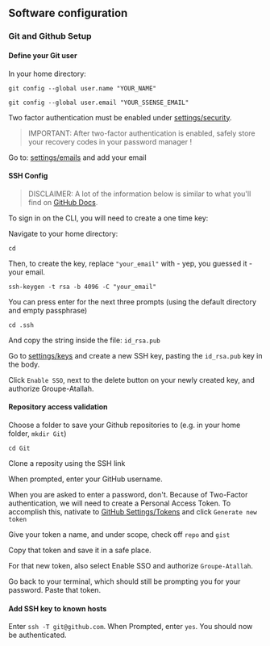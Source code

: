 
## Software configuration

### Git and Github Setup

#### Define your Git user

In your home directory:

`git config --global user.name "YOUR_NAME"`

`git config --global user.email "YOUR_SSENSE_EMAIL"`

Two factor authentication must be enabled under [settings/security](https://github.com/settings/security).

> IMPORTANT: After two-factor authentication is enabled, safely store your recovery codes in your password manager !

Go to: [settings/emails](https://github.com/settings/emails) and add your email


#### SSH Config

> DISCLAIMER: A lot of the information below is similar to what you'll find on [GitHub Docs](https://docs.github.com/en/github/authenticating-to-github/connecting-to-github-with-ssh). 

To sign in on the CLI, you will need to create a one time key:

 Navigate to your home directory:

 `cd`

 Then, to create the key, replace `"your_email"` with - yep, you guessed it - your email.

`ssh-keygen -t rsa -b 4096 -C "your_email"`

You can press enter for the next three prompts (using the default directory and empty passphrase)

`cd .ssh`

And copy the string inside the file: `id_rsa.pub`

Go to [settings/keys](https://github.com/settings/keys) and create a new SSH key, pasting the `id_rsa.pub` key in the body.

Click `Enable SSO`, next to the delete button on your newly created key, and authorize Groupe-Atallah.

#### Repository access validation

Choose a folder to save your Github repositories to (e.g. in your home folder, `mkdir Git`)

`cd Git`

Clone a reposity using the SSH link

When prompted, enter your GitHub username.

When you are asked to enter a password, don't. Because of Two-Factor authentication, we will need to create a Personal Access Token. To accomplish this, nativate to [GitHub Settings/Tokens](https://github.com/settings/tokens) and click `Generate new token`

Give your token a name, and under scope, check off `repo` and `gist`

Copy that token and save it in a safe place. 

For that new token, also select Enable SSO and authorize `Groupe-Atallah`.

Go back to your terminal, which should still be prompting you for your password. Paste that token.

#### Add SSH key to known hosts

Enter `ssh -T git@github.com`. When Prompted, enter `yes`. You should now be authenticated.